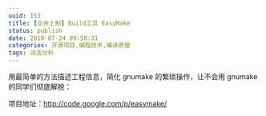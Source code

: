 ```yaml
---
uuid: 153
title: [业余土制] Build工具 EasyMake
status: publish
date: 2010-07-24 09:50:31
categories: 开源项目,编程技术,编译原理
tags: 词法分析
---
```

用最简单的方法描述工程信息，简化 gnumake 的繁琐操作，让不会用 gnumake 的同学们彻底解脱： 

项目地址：<http://code.google.com/p/easymake/>
